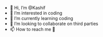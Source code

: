 - 👋 Hi, I’m @Kashif
- 👀 I’m interested in coding
- 🌱 I’m currently learning coding
- 💞️ I’m looking to collaborate on third parties
- 📫 How to reach me 🥺

<!---
Kashif268/Kashif268 is a ✨ special ✨ repository because its `README.md` (this file) appears on your GitHub profile.
You can click the Preview link to take a look at your changes.
--->
